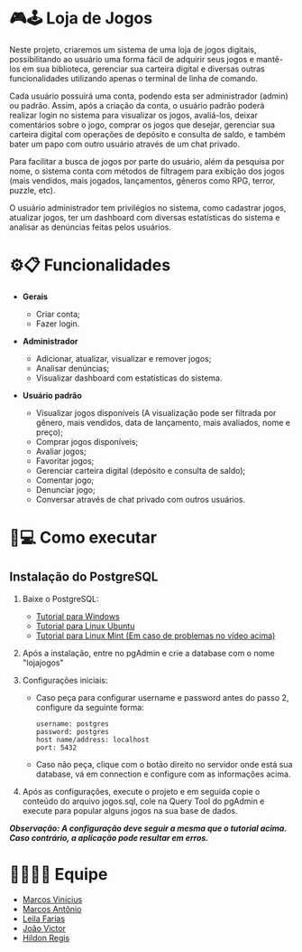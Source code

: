 # :video_game:🕹️ Loja de Jogos  

Neste projeto, criaremos um sistema de uma loja de jogos digitais, possibilitando ao usuário uma forma fácil de adquirir seus jogos e mantê-los em sua biblioteca, gerenciar sua carteira digital e diversas outras funcionalidades utilizando apenas o terminal de linha de comando.  

Cada usuário possuirá uma conta, podendo esta ser administrador (admin) ou padrão. Assim, após a criação da conta, o usuário padrão poderá realizar login no sistema para visualizar os jogos, avaliá-los, deixar comentários sobre o jogo, comprar os jogos que desejar, gerenciar sua carteira digital com operações de depósito e consulta de saldo, e também bater um papo com outro usuário através de um chat privado.  

Para facilitar a busca de jogos por parte do usuário, além da pesquisa por nome, o sistema conta com métodos de filtragem para exibição dos jogos (mais vendidos, mais jogados, lançamentos, gêneros como RPG, terror, puzzle, etc).  

O usuário administrador tem privilégios no sistema, como cadastrar jogos, atualizar jogos, ter um dashboard com diversas estatísticas do sistema e analisar as denúncias feitas pelos usuários.  

# :gear::clipboard: Funcionalidades  
- **Gerais**
  - Criar conta;
  - Fazer login.
 
- **Administrador**
  - Adicionar, atualizar, visualizar e remover jogos;
  - Analisar denúncias;
  - Visualizar dashboard com estatísticas do sistema.

- **Usuário padrão**
  - Visualizar jogos disponíveis (A visualização pode ser filtrada por gênero, mais vendidos, data de lançamento, mais avaliados, nome e preço);
  - Comprar jogos disponíveis;
  - Avaliar jogos;
  - Favoritar jogos;
  - Gerenciar carteira digital (depósito e consulta de saldo);
  - Comentar jogo;
  - Denunciar jogo;
  - Conversar através de chat privado com outros usuários.

  

# :wrench::computer: Como executar  
## Instalação do PostgreSQL
1. Baixe o PostgreSQL:
   
   - [Tutorial para Windows](https://www.youtube.com/watch?v=L_2l8XTCPAE&list=LL&index=5)
   - [Tutorial para Linux Ubuntu](https://www.youtube.com/watch?v=1jSb4LJH1dw)
   - [Tutorial para Linux Mint (Em caso de problemas no vídeo acima)](https://www.youtube.com/watch?v=rDh3iq8nmDg)
     
3. Após a instalação, entre no pgAdmin e crie a database com o nome "lojajogos"
4. Configurações iniciais:
   - Caso peça para configurar username e password antes do passo 2, configure da seguinte forma:
     
      ```
      username: postgres
      password: postgres
      host name/address: localhost
      port: 5432
      ```
   - Caso não peça, clique com o botão direito no servidor onde está sua database, vá em connection e configure com as informações acima.
4. Após as configurações, execute o projeto e em seguida copie o conteúdo do arquivo jogos.sql, cole na Query Tool do pgAdmin e execute para popular alguns jogos na sua base de dados.
       
___Observação: A configuração deve seguir a mesma que o tutorial acima. Caso contrário, a aplicação pode resultar em erros.___

# 👨‍💻👩‍💻 Equipe  

- [Marcos Vinícius](https://github.com/marcosfragoso)
- [Marcos Antônio](https://github.com/MarcosAntonio15243)
- [Leila Farias](https://github.com/LeilaFarias)
- [João Victor](https://github.com/VictorCosme)
- [Hildon Regis](https://github.com/Hildon27)

